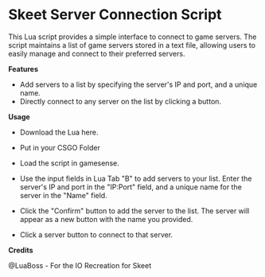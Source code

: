 # Skeet Server Connection Script
This Lua script provides a simple interface to connect to game servers. The script maintains a list of game servers stored in a text file, allowing users to easily manage and connect to their preferred servers.

**Features**
- Add servers to a list by specifying the server's IP and port, and a unique name.
- Directly connect to any server on the list by clicking a button.

**Usage**
- Download the Lua here.

- Put in your CSGO Folder

- Load the script in gamesense.

- Use the input fields in Lua Tab "B" to add servers to your list. Enter the server's IP and port in the "IP:Port" field, and a unique name for the server in the "Name" field.

- Click the "Confirm" button to add the server to the list. The server will appear as a new button with the name you provided.

- Click a server button to connect to that server.

**Credits**

@LuaBoss - For the IO Recreation for Skeet

